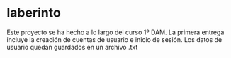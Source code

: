 # laberinto

Este proyecto se ha hecho a lo largo del curso 1º DAM. La primera entrega incluye la creación de cuentas de usuario e inicio de sesión.
Los datos de usuario quedan guardados en un archivo .txt
